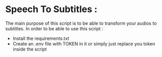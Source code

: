 # Speech To Subtitles :
The main purpose of this script is to be able to transform your audios to subtitles.
In order to be able to use this script :
- Install the requirements.txt
- Create an .env file with TOKEN in it or simply just replace you token inside the script